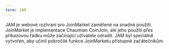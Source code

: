 ```yaml
---
term: JAM
---
```


JAM je webové rozhraní pro JoinMarket zaměřené na snadné použití. JoinMarket je implementace Chaumian CoinJoin, ale jeho použití přes příkazovou řádku může začínající uživatele odradit. JAM byl speciálně vytvořen, aby učinil pokročilé funkce JoinMarketu přístupné začátečníkům.